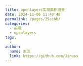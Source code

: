 ```yaml
---
title: openlayers实现面积测量
date: 2024-11-06 11:40:48
permalink: /pages/25acbb/
categories:
  - 前端
  - openlayers
tags:
  - 
author: 
  name: 东流
  link: https://github.com/Jinuss
---
```

